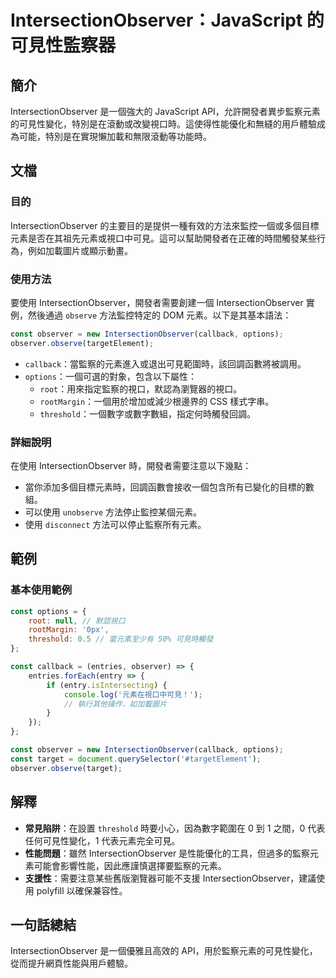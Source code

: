 <!--
Meta Description: # IntersectionObserver：JavaScript 的可見性監察器 ## 簡介 IntersectionObserver 是一個強大的 JavaScript API，允許開發者異步監察元素的可見性變化，特別是在滾動或改變視口時。這使得性能優化和無縫的用戶體驗成為可能，特別是在實現懶加...
Meta Keywords: intersectionobserver, const, observer, javascript, callback
-->

# IntersectionObserver：JavaScript 的可見性監察器

## 簡介
IntersectionObserver 是一個強大的 JavaScript API，允許開發者異步監察元素的可見性變化，特別是在滾動或改變視口時。這使得性能優化和無縫的用戶體驗成為可能，特別是在實現懶加載和無限滾動等功能時。

## 文檔

### 目的
IntersectionObserver 的主要目的是提供一種有效的方法來監控一個或多個目標元素是否在其祖先元素或視口中可見。這可以幫助開發者在正確的時間觸發某些行為，例如加載圖片或顯示動畫。

### 使用方法
要使用 IntersectionObserver，開發者需要創建一個 IntersectionObserver 實例，然後通過 `observe` 方法監控特定的 DOM 元素。以下是其基本語法：

```javascript
const observer = new IntersectionObserver(callback, options);
observer.observe(targetElement);
```

- `callback`：當監察的元素進入或退出可見範圍時，該回調函數將被調用。
- `options`：一個可選的對象，包含以下屬性：
  - `root`：用來指定監察的視口，默認為瀏覽器的視口。
  - `rootMargin`：一個用於增加或減少根邊界的 CSS 樣式字串。
  - `threshold`：一個數字或數字數組，指定何時觸發回調。

### 詳細說明
在使用 IntersectionObserver 時，開發者需要注意以下幾點：
- 當你添加多個目標元素時，回調函數會接收一個包含所有已變化的目標的數組。
- 可以使用 `unobserve` 方法停止監控某個元素。
- 使用 `disconnect` 方法可以停止監察所有元素。

## 範例

### 基本使用範例

```javascript
const options = {
    root: null, // 默認視口
    rootMargin: '0px',
    threshold: 0.5 // 當元素至少有 50% 可見時觸發
};

const callback = (entries, observer) => {
    entries.forEach(entry => {
        if (entry.isIntersecting) {
            console.log('元素在視口中可見！');
            // 執行其他操作，如加載圖片
        }
    });
};

const observer = new IntersectionObserver(callback, options);
const target = document.querySelector('#targetElement');
observer.observe(target);
```

## 解釋
- **常見陷阱**：在設置 `threshold` 時要小心，因為數字範圍在 0 到 1 之間，0 代表任何可見性變化，1 代表元素完全可見。
- **性能問題**：雖然 IntersectionObserver 是性能優化的工具，但過多的監察元素可能會影響性能，因此應謹慎選擇要監察的元素。
- **支援性**：需要注意某些舊版瀏覽器可能不支援 IntersectionObserver，建議使用 polyfill 以確保兼容性。

## 一句話總結
IntersectionObserver 是一個優雅且高效的 API，用於監察元素的可見性變化，從而提升網頁性能與用戶體驗。